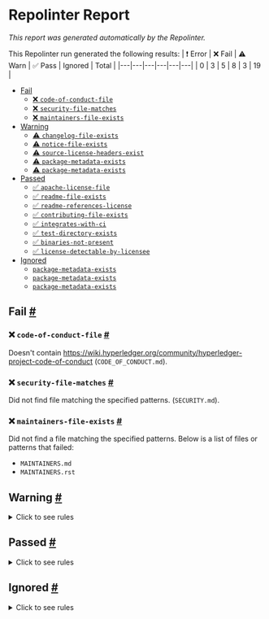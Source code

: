 # Repolinter Report

*This report was generated automatically by the Repolinter.*

This Repolinter run generated the following results:
| ❗  Error | ❌  Fail | ⚠️  Warn | ✅  Pass | Ignored | Total |
|---|---|---|---|---|---|
| 0 | 3 | 5 | 8 | 3 | 19 |

- [Fail](#user-content-fail)
  - [❌ `code-of-conduct-file`](#user-content--code-of-conduct-file)
  - [❌ `security-file-matches`](#user-content--security-file-matches)
  - [❌ `maintainers-file-exists`](#user-content--maintainers-file-exists)
- [Warning](#user-content-warning)
  - [⚠️ `changelog-file-exists`](#user-content--changelog-file-exists)
  - [⚠️ `notice-file-exists`](#user-content--notice-file-exists)
  - [⚠️ `source-license-headers-exist`](#user-content--source-license-headers-exist)
  - [⚠️ `package-metadata-exists`](#user-content--package-metadata-exists)
  - [⚠️ `package-metadata-exists`](#user-content--package-metadata-exists)
- [Passed](#user-content-passed)
  - [✅ `apache-license-file`](#user-content--apache-license-file)
  - [✅ `readme-file-exists`](#user-content--readme-file-exists)
  - [✅ `readme-references-license`](#user-content--readme-references-license)
  - [✅ `contributing-file-exists`](#user-content--contributing-file-exists)
  - [✅ `integrates-with-ci`](#user-content--integrates-with-ci)
  - [✅ `test-directory-exists`](#user-content--test-directory-exists)
  - [✅ `binaries-not-present`](#user-content--binaries-not-present)
  - [✅ `license-detectable-by-licensee`](#user-content--license-detectable-by-licensee)
- [Ignored](#user-content-ignored)
  - [`package-metadata-exists`](#user-content-package-metadata-exists)
  - [`package-metadata-exists`](#user-content-package-metadata-exists)
  - [`package-metadata-exists`](#user-content-package-metadata-exists)

## Fail <a href="#user-content-fail" id="fail">#</a>

### ❌ `code-of-conduct-file` <a href="#user-content--code-of-conduct-file" id="-code-of-conduct-file">#</a>

Doesn't contain https://wiki.hyperledger.org/community/hyperledger-project-code-of-conduct (`CODE_OF_CONDUCT.md`).

### ❌ `security-file-matches` <a href="#user-content--security-file-matches" id="-security-file-matches">#</a>

Did not find file matching the specified patterns. (`SECURITY.md`).

### ❌ `maintainers-file-exists` <a href="#user-content--maintainers-file-exists" id="-maintainers-file-exists">#</a>

Did not find a file matching the specified patterns. Below is a list of files or patterns that failed:

- `MAINTAINERS.md`
- `MAINTAINERS.rst`


## Warning <a href="#user-content-warning" id="warning">#</a>

<details>
<summary>Click to see rules</summary>

### ⚠️ `changelog-file-exists` <a href="#user-content--changelog-file-exists" id="-changelog-file-exists">#</a>

Did not find a file matching the specified patterns. (`CHANGELOG.md`).

### ⚠️ `notice-file-exists` <a href="#user-content--notice-file-exists" id="-notice-file-exists">#</a>

Did not find a file matching the specified patterns. (`NOTICE*`).

### ⚠️ `source-license-headers-exist` <a href="#user-content--source-license-headers-exist" id="-source-license-headers-exist">#</a>

Below is a list of files or patterns that failed:

- `aries-backchannels/verity/verity_backchannel.js`: The first 7 lines do not contain the pattern(s): Copyright, License.
- `aries-backchannels/javascript/server/src/BaseController.ts`: The first 7 lines do not contain the pattern(s): Copyright, License.
- `aries-backchannels/javascript/server/src/Server.ts`: The first 7 lines do not contain the pattern(s): Copyright, License.
- `aries-backchannels/javascript/server/src/TestAgent.ts`: The first 7 lines do not contain the pattern(s): Copyright, License.
- `aries-backchannels/javascript/server/src/TestHarnessConfig.ts`: The first 7 lines do not contain the pattern(s): Copyright, License.
- `aries-backchannels/javascript/server/src/TsedLogger.ts`: The first 7 lines do not contain the pattern(s): Copyright, License.
- `aries-backchannels/javascript/server/src/index.ts`: The first 7 lines do not contain the pattern(s): Copyright, License.
- `aries-backchannels/javascript/server/src/controllers/AgentStatusController.ts`: The first 7 lines do not contain the pattern(s): Copyright, License.
- `aries-backchannels/javascript/server/src/controllers/ConnectionController.ts`: The first 7 lines do not contain the pattern(s): Copyright, License.
- `aries-backchannels/javascript/server/src/controllers/CredentialController.ts`: The first 7 lines do not contain the pattern(s): Copyright, License.
- `aries-backchannels/javascript/server/src/controllers/CredentialDefinitionController.ts`: The first 7 lines do not contain the pattern(s): Copyright, License.
- `aries-backchannels/javascript/server/src/controllers/DidController.ts`: The first 7 lines do not contain the pattern(s): Copyright, License.
- `aries-backchannels/javascript/server/src/controllers/IssueCredentialController.ts`: The first 7 lines do not contain the pattern(s): Copyright, License.
- `aries-backchannels/javascript/server/src/controllers/IssueCredentialV2Controller.ts`: The first 7 lines do not contain the pattern(s): Copyright, License.
- `aries-backchannels/javascript/server/src/controllers/MediationController.ts`: The first 7 lines do not contain the pattern(s): Copyright, License.
- `aries-backchannels/javascript/server/src/controllers/PresentProofController.ts`: The first 7 lines do not contain the pattern(s): Copyright, License.
- `aries-backchannels/javascript/server/src/controllers/SchemaController.ts`: The first 7 lines do not contain the pattern(s): Copyright, License.
- `aries-backchannels/javascript/server/src/utils/ConnectionUtils.ts`: The first 7 lines do not contain the pattern(s): Copyright, License.
- `aries-backchannels/javascript/server/src/utils/CredentialUtils.ts`: The first 7 lines do not contain the pattern(s): Copyright, License.
- `aries-backchannels/javascript/server/src/utils/ProofUtils.ts`: The first 7 lines do not contain the pattern(s): Copyright, License.
- `aries-backchannels/javascript/server/src/utils/httpUtils.ts`: The first 7 lines do not contain the pattern(s): Copyright, License.
- `aries-backchannels/javascript/server/src/utils/ledgerUtils.ts`: The first 7 lines do not contain the pattern(s): Copyright, License.

### ⚠️ `package-metadata-exists` <a href="#user-content--package-metadata-exists" id="-package-metadata-exists">#</a>

Did not find a file matching the specified patterns. (`package.json`).

### ⚠️ `package-metadata-exists` <a href="#user-content--package-metadata-exists" id="-package-metadata-exists">#</a>

Did not find a file matching the specified patterns. Below is a list of files or patterns that failed:

- `setup.py`
- `requirements.txt`

</details>

## Passed <a href="#user-content-passed" id="passed">#</a>

<details>
<summary>Click to see rules</summary>

### ✅ `apache-license-file` <a href="#user-content--apache-license-file" id="-apache-license-file">#</a>

Contains Apache License.*Version 2.0 (`LICENSE`).

### ✅ `readme-file-exists` <a href="#user-content--readme-file-exists" id="-readme-file-exists">#</a>

Found file (`README.md`).

### ✅ `readme-references-license` <a href="#user-content--readme-references-license" id="-readme-references-license">#</a>

Contains license (`README.md`).

### ✅ `contributing-file-exists` <a href="#user-content--contributing-file-exists" id="-contributing-file-exists">#</a>

Found file (`CONTRIBUTING.md`).

### ✅ `integrates-with-ci` <a href="#user-content--integrates-with-ci" id="-integrates-with-ci">#</a>

Found file (`.github/workflows/generate-summary-results.yml`).

### ✅ `test-directory-exists` <a href="#user-content--test-directory-exists" id="-test-directory-exists">#</a>

Found file (`TEST-COVERAGE.md`).

### ✅ `binaries-not-present` <a href="#user-content--binaries-not-present" id="-binaries-not-present">#</a>

Excluded file type doesn't exist. (`**/*.exe,**/*.dll,!**/node_modules/**`).

### ✅ `license-detectable-by-licensee` <a href="#user-content--license-detectable-by-licensee" id="-license-detectable-by-licensee">#</a>

Licensee identified the license for project: Apache-2.0.

</details>

## Ignored <a href="#user-content-ignored" id="ignored">#</a>

<details>
<summary>Click to see rules</summary>

### `package-metadata-exists` <a href="#user-content-package-metadata-exists" id="package-metadata-exists">#</a>

This rule was ignored for the following reason: ignored due to unsatisfied condition(s): "language=go"

### `package-metadata-exists` <a href="#user-content-package-metadata-exists" id="package-metadata-exists">#</a>

This rule was ignored for the following reason: ignored due to unsatisfied condition(s): "language=ruby"

### `package-metadata-exists` <a href="#user-content-package-metadata-exists" id="package-metadata-exists">#</a>

This rule was ignored for the following reason: ignored due to unsatisfied condition(s): "language=java"

</details>

